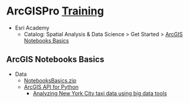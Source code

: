 # ArcGISPro [Training](https://www.esri.com/training/)
* Esri Academy
    * Catalog: Spatial Analysis & Data Science > Get Started > [ArcGIS Notebooks Basics](https://www.esri.com/training/catalog/5fd024722831fd696d26d53b/arcgis-notebooks-basics/)

## ArcGIS Notebooks Basics
* Data
    * [NotebooksBasics.zip](https://github.com/reclGIS/arcGISPro/files/7849137/NotebooksBasics.zip)
    * [ArcGIS API for Python](https://developers.arcgis.com/python/sample-notebooks/)
        * [Analyzing New York City taxi data using big data tools](https://developers.arcgis.com/python/sample-notebooks/analyze-new-york-city-taxi-data/)


